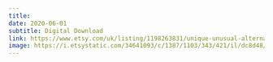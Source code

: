 ```yaml
---
title: 
date: 2020-06-01
subtitle: Digital Download
link: https://www.etsy.com/uk/listing/1198263831/unique-unusual-alternative-personalised
image: https://i.etsystatic.com/34641093/c/1387/1103/343/421/il/dc8d48/3805819643/il_340x270.3805819643_15qh.jpg
---
```

